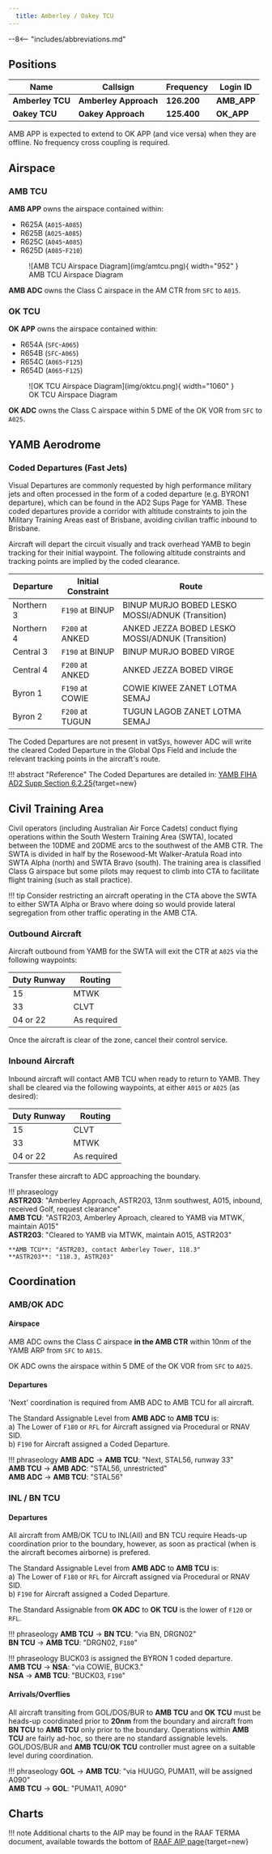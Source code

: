 ```yaml
---
  title: Amberley / Oakey TCU
---
```


--8<-- "includes/abbreviations.md"

## Positions

| Name               | Callsign       | Frequency        | Login ID              |
| ------------------ | -------------- | ---------------- | --------------------------------------|
| **Amberley TCU**   | **Amberley Approach**   | **126.200**        | **AMB_APP**                                   |
| **Oakey TCU**   | **Oakey Approach** | **125.400**        | **OK_APP**                                   |

AMB APP is expected to extend to OK APP (and vice versa) when they are offline. No frequency cross coupling is required. 


## Airspace
### AMB TCU
**AMB APP** owns the airspace contained within:

- R625A (`A015`-`A085`)  
- R625B (`A025`-`A085`)  
- R625C (`A045`-`A085`)  
- R625D (`A085`-`F210`)

<figure markdown>
![AMB TCU Airspace Diagram](img/amtcu.png){ width="952" }
  <figcaption>AMB TCU Airspace Diagram</figcaption>
</figure>

**AMB ADC** owns the Class C airspace in the AM CTR from `SFC` to `A015`. 

### OK TCU
**OK APP** owns the airspace contained within:

- R654A (`SFC`-`A065`)  
- R654B (`SFC`-`A065`)  
- R654C (`A065`-`F125`)  
- R654D (`A065`-`F125`)  

<figure markdown>
![OK TCU Airspace Diagram](img/oktcu.png){ width="1060" }
  <figcaption>OK TCU Airspace Diagram</figcaption>
</figure>

**OK ADC** owns the Class C airspace within 5 DME of the OK VOR from `SFC` to `A025`.


## YAMB Aerodrome
### Coded Departures (Fast Jets)
Visual Departures are commonly requested by high performance military jets and often processed in the form of a coded departure (e.g. BYRON1 departure), which can be found in the AD2 Sups Page for YAMB. These coded departures provide a corridor with altitude constraints to join the Military Training Areas east of Brisbane, avoiding civilian traffic inbound to Brisbane. 

Aircraft will depart the circuit visually and track overhead YAMB to begin tracking for their initial waypoint. The following altitude constraints and tracking points are implied by the coded clearance. 

| Departure | Initial Constraint | Route |
| --------- | ----------| --------- |
| Northern 3 | `F190` at BINUP | BINUP MURJO BOBED LESKO MOSSI/ADNUK (Transition) |
| Northern 4 | `F200` at ANKED | ANKED JEZZA BOBED LESKO MOSSI/ADNUK (Transition) |
| Central 3 | `F190` at BINUP | BINUP MURJO BOBED VIRGE |
| Central 4 | `F200` at ANKED | ANKED JEZZA BOBED VIRGE |
| Byron 1 | `F190` at COWIE | COWIE KIWEE ZANET LOTMA SEMAJ |
| Byron 2 | `F200` at TUGUN | TUGUN LAGOB ZANET LOTMA SEMAJ |

The Coded Departures are not present in vatSys, however ADC will write the cleared Coded Departure in the Global Ops Field and include the relevant tracking points in the aircraft's route.

!!! abstract "Reference"
    The Coded Departures are detailed in: [YAMB FIHA AD2 Supp Section 6.2.25](https://ais-af.airforce.gov.au/australian-aip){target=new}

## Civil Training Area
Civil operators (including Australian Air Force Cadets) conduct flying operations within the South Western Training Area (SWTA), located between the 10DME and 20DME arcs to the southwest of the AMB CTR. The SWTA is divided in half by the Rosewood-Mt Walker-Aratula Road into SWTA Alpha (north) and SWTA Bravo (south). The training area is classified Class G airspace but some pilots may request to climb into CTA to facilitate flight training (such as stall practice).

!!! tip
    Consider restricting an aircraft operating in the CTA above the SWTA to either SWTA Alpha or Bravo where doing so would provide lateral segregation from other traffic operating in the AMB CTA.

### Outbound Aircraft
Aircraft outbound from YAMB for the SWTA will exit the CTR at `A025` via the following waypoints:

| **Duty Runway** | **Routing** |
|-----------------|-----------|
| 15              | MTWK      |
| 33              | CLVT      |
| 04 or 22        | As required |

Once the aircraft is clear of the zone, cancel their control service.

### Inbound Aircraft
Inbound aircraft will contact AMB TCU when ready to return to YAMB. They shall be cleared via the following waypoints, at either `A015` or `A025` (as desired):

| **Duty Runway** | **Routing** |
|-----------------|-----------|
| 15              | CLVT      |
| 33              | MTWK      |
| 04 or 22        | As required |

Transfer these aircraft to ADC approaching the boundary.   

!!! phraseology  
    **ASTR203**: "Amberley Approach, ASTR203, 13nm southwest, A015, inbound, received Golf, request clearance"     
    **AMB TCU**: "ASTR203, Amberley Aproach, cleared to YAMB via MTWK, maintain A015"  
    **ASTR203**: "Cleared to YAMB via MTWK, maintain A015, ASTR203"  
       
    **AMB TCU**: "ASTR203, contact Amberley Tower, 118.3"  
    **ASTR203**: "118.3, ASTR203"  

## Coordination
### AMB/OK ADC
#### Airspace
AMB ADC owns the Class C airspace **in the AMB CTR** within 10nm of the YAMB ARP from `SFC` to `A015`.

OK ADC owns the airspace within 5 DME of the OK VOR from `SFC` to `A025`.

#### Departures
'Next' coordination is required from AMB ADC to AMB TCU for all aircraft.

The Standard Assignable Level from  **AMB ADC** to **AMB TCU** is:  
a) The Lower of `F180` or `RFL` for Aircraft assigned via Procedural or RNAV SID.  
b) `F190` for Aircraft assigned a Coded Departure.

!!! phraseology
    <span class="hotline">**AMB ADC** -> **AMB TCU**</span>: "Next, STAL56, runway 33"  
    <span class="hotline">**AMB TCU** -> **AMB ADC**</span>: "STAL56, unrestricted"  
    <span class="hotline">**AMB ADC** -> **AMB TCU**</span>: "STAL56"   

### INL / BN TCU
#### Departures
All aircraft from AMB/OK TCU to INL(All) and BN TCU require Heads-up coordination prior to the boundary, however, as soon as practical (when is the aircraft becomes airborne) is prefered.

The Standard Assignable Level from  **AMB ADC** to **AMB TCU** is:  
a) The Lower of `F180` or `RFL` for Aircraft assigned via Procedural or RNAV SID.  
b) `F190` for Aircraft assigned a Coded Departure.

The Standard Assignable from **OK ADC** to **OK TCU** is the lower of `F120` or `RFL`.

!!! phraseology
    <span class="hotline">**AMB TCU** -> **BN TCU**</span>: "via BN, DRGN02"  
    <span class="hotline">**BN TCU** -> **AMB TCU**</span>: "DRGN02, `F180`"  

!!! phraseology
    BUCK03 is assigned the BYRON 1 coded departure.  
    <span class="hotline">**AMB TCU** -> **NSA**</span>: "via COWIE, BUCK3."  
    <span class="hotline">**NSA** -> **AMB TCU**</span>: "BUCK03, `F190`"   

#### Arrivals/Overflies
All aircraft transiting from GOL/DOS/BUR to **AMB TCU** and **OK TCU** must be heads-up coordinated prior to **20nm** from the boundary and aircraft from **BN TCU** to **AMB TCU** only prior to the boundary. Operations within **AMB TCU** are fairly ad-hoc, so there are no standard assignable levels. GOL/DOS/BUR and **AMB TCU**/**OK TCU** controller must agree on a suitable level during coordination.

!!! phraseology
    <span class="hotline">**GOL** -> **AMB TCU**</span>: "via HUUGO, PUMA11, will be assigned A090"  
    <span class="hotline">**AMB TCU** -> **GOL**</span>: "PUMA11, A090"  

## Charts
!!! note
    Additional charts to the AIP may be found in the RAAF TERMA document, available towards the bottom of [RAAF AIP page](https://ais-af.airforce.gov.au/australian-aip){target=new}
